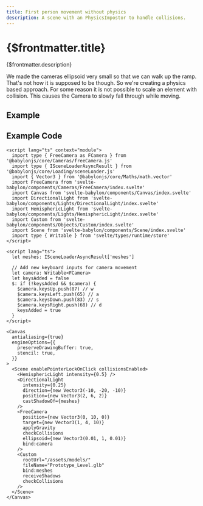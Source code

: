 ```yaml
---
title: First person movement without physics
description: A scene with an PhysicsImpostor to handle collisions.
---
```


<script>
  import FirstPersonNoPhysicsStory from '$examples/FirstPerson-noPhysics.story.svelte'
  import ExampleWrapper from '$routes/docs/_components/ExampleWrapper.svelte'
</script>

# {$frontmatter.title}

{$frontmatter.description}

We made the cameras ellipsoid very small so that we can walk up the ramp. That's not how it is supposed to be though. So we're creating a physics based approach.
For some reason it is not possible to scale an element with collision. This causes the Camera to slowly fall through while moving.

## Example

<ExampleWrapper>
  <FirstPersonNoPhysicsStory />
</ExampleWrapper>

## Example Code

```svelte
<script lang="ts" context="module">
  import type { FreeCamera as FCamera } from '@babylonjs/core/Cameras/freeCamera.js'
  import type { ISceneLoaderAsyncResult } from '@babylonjs/core/Loading/sceneLoader.js'
  import { Vector3 } from '@babylonjs/core/Maths/math.vector'
  import FreeCamera from 'svelte-babylon/components/Cameras/FreeCamera/index.svelte'
  import Canvas from 'svelte-babylon/components/Canvas/index.svelte'
  import DirectionalLight from 'svelte-babylon/components/Lights/DirectionalLight/index.svelte'
  import HemisphericLight from 'svelte-babylon/components/Lights/HemisphericLight/index.svelte'
  import Custom from 'svelte-babylon/components/Objects/Custom/index.svelte'
  import Scene from 'svelte-babylon/components/Scene/index.svelte'
  import type { Writable } from 'svelte/types/runtime/store'
</script>

<script lang="ts">
  let meshes: ISceneLoaderAsyncResult['meshes']

  // Add new keyboard inputs for camera movement
  let camera: Writable<FCamera>
  let keysAdded = false
  $: if (!keysAdded && $camera) {
    $camera.keysUp.push(87) // w
    $camera.keysLeft.push(65) // a
    $camera.keysDown.push(83) // s
    $camera.keysRight.push(68) // d
    keysAdded = true
  }
</script>

<Canvas
  antialiasing={true}
  engineOptions={{
    preserveDrawingBuffer: true,
    stencil: true,
  }}
>
  <Scene enablePointerLockOnClick collisionsEnabled>
    <HemisphericLight intensity={0.5} />
    <DirectionalLight
      intensity={0.25}
      direction={new Vector3(-10, -20, -10)}
      position={new Vector3(2, 6, 2)}
      castShadowOf={meshes}
    />
    <FreeCamera
      position={new Vector3(0, 10, 0)}
      target={new Vector3(1, 4, 10)}
      applyGravity
      checkCollisions
      ellipsoid={new Vector3(0.01, 1, 0.01)}
      bind:camera
    />
    <Custom
      rootUrl="/assets/models/"
      fileName="Prototype_Level.glb"
      bind:meshes
      receiveShadows
      checkCollisions
    />
  </Scene>
</Canvas>
```

